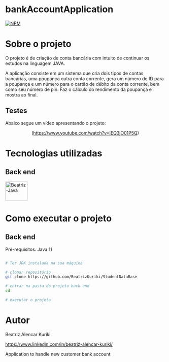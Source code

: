 # bankAccountApplication
[![NPM](https://img.shields.io/npm/l/react)](https://github.com/BeatrizKuriki/bankAccountApplication/blob/main/license)

# Sobre o projeto



O projeto é de criação de conta bancária com intuito de continuar os estudos na linguagem JAVA.

A aplicação consiste em um sistema que cria dois tipos de contas bancárias, uma poupança outra conta corrente, gera um número de ID para a poupança e um número para o cartão de débito da conta corrente, bem como seu número de pin.
Faz o cálculo do rendimento da poupança e mostra ao final.

## Testes<br>
Abaixo segue um vídeo apresentando o projeto: <br>

<div align = "center">


(https://www.youtube.com/watch?v=IEQ3jO01P5Q)
  



 
  </div>
  
 

# Tecnologias utilizadas
## Back end
 <img align="center" alt="Beatriz-Java" height="60" width="70" src="https://cdn.jsdelivr.net/gh/devicons/devicon/icons/java/java-original-wordmark.svg"/>

# Como executar o projeto

## Back end
Pré-requisitos: Java 11

```bash

# Ter JDK instalada na sua máquina

# clonar repositório
git clone https://github.com/BeatrizKuriki/StudentDataBase

# entrar na pasta do projeto back end
cd 

# executar o projeto

```


# Autor

Beatriz Alencar Kuriki

https://www.linkedin.com/in/beatriz-alencar-kuriki/

Application to handle new customer bank account
